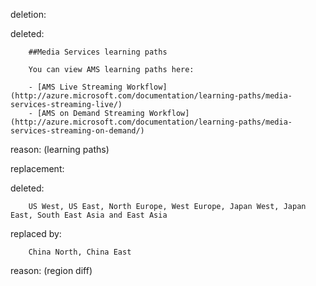 deletion:

deleted:

		##Media Services learning paths
		
		You can view AMS learning paths here:
		
		- [AMS Live Streaming Workflow](http://azure.microsoft.com/documentation/learning-paths/media-services-streaming-live/)
		- [AMS on Demand Streaming Workflow](http://azure.microsoft.com/documentation/learning-paths/media-services-streaming-on-demand/)

reason: (learning paths)

replacement:

deleted:

		US West, US East, North Europe, West Europe, Japan West, Japan East, South East Asia and East Asia

replaced by:

		China North, China East

reason: (region diff)

